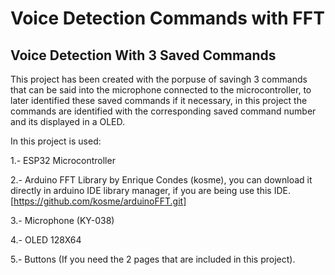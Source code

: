 # Voice Detection Commands with FFT 

## **Voice Detection With 3 Saved Commands**

This project has been created with the porpuse of savingh 3 commands that can be said into the microphone connected to the microcontroller, to later identified these saved commands if it necessary, in this project the commands are identified with the  corresponding saved command number and its displayed in a OLED.

In this project is used:

1.- ESP32 Microcontroller

2.- Arduino FFT Library by Enrique Condes (kosme), you can download it directly in arduino IDE library manager, if you are being use this IDE.
    [https://github.com/kosme/arduinoFFT.git]

3.- Microphone  (KY-038)

4.- OLED 128X64 

5.- Buttons (If you need the 2 pages that are included in this project).
